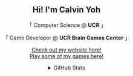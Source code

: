 <h2 align="center">
    Hi! I'm Calvin Yoh
</h2>

<p align="center">
   「 Computer Science @ <b>UCR</b> 」
</p>

<p align="center">
    「  Game Developer @ <b>UCR Brain Games Center</b> 」
</p>
    
<p align="center">
    <a href="https://calvin-yoh.github.io/index.html">Check out my website here!</a>
    <br><a href="https://calvinyoh.itch.io/">Play some of my games here!</a>
</p>

<div align="center">
    <details>
        <summary>GitHub Stats</summary>
        <img src="https://github-readme-stats.vercel.app/api?username=calvin-yoh&show_icons=true&theme=tokyonight&count_private=true">      
    </details>
</div>


